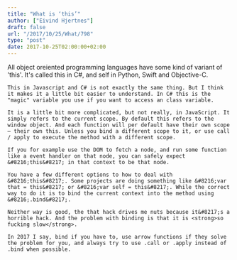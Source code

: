 ```yaml
---
title: "What is ‘this’"
author: ["Eivind Hjertnes"]
draft: false
url: "/2017/10/25/What/798"
type: "post"
date: 2017-10-25T02:00:00+02:00
---
```


All object oreiented programming languages have some kind of variant of
'this'. It's called this in C#, and self in Python, Swift and
Objective-C.

<div class="HTML">
  <div></div>

</p>

</div>

<div class="HTML">
  <div></div>

<p>

</div>

```text
This in Javascript and C# is not exactly the same thing. But I think it makes it a little bit easier to understand. In C# this is the "magic" variable you use if you want to access an class variable.
```

<div class="HTML">
  <div></div>

</p>

</div>

<div class="HTML">
  <div></div>

<p>

</div>

```text
It is a little bit more complicated, but not really, in JavaScript. It simply refers to the current scope. By default this refers to the window object. And each function will per default have their own scope – their own this. Unless you bind a different scope to it, or use call / apply to execute the method with a different scope.
```

<div class="HTML">
  <div></div>

</p>

</div>

<div class="HTML">
  <div></div>

<p>

</div>

```text
If you for example use the DOM to fetch a node, and run some function like a event handler on that node, you can safely expect &#8216;this&#8217; in that context to be that node.
```

<div class="HTML">
  <div></div>

</p>

</div>

<div class="HTML">
  <div></div>

<p>

</div>

```text
You have a few different options to how to deal with &#8216;this&#8217;. Some projects are doing something like &#8216;var that = this&#8217; or &#8216;var self = this&#8217;. While the correct way to do it is to bind the current context into the method using &#8216;.bind&#8217;.
```

<div class="HTML">
  <div></div>

</p>

</div>

<div class="HTML">
  <div></div>

<p>

</div>

```text
Neither way is good, the that hack drives me nuts because it&#8217;s a horrible hack. And the problem with binding is that it is <strong>so fucking slow</strong>.
```

<div class="HTML">
  <div></div>

</p>

</div>

<div class="HTML">
  <div></div>

<p>

</div>

```text
In 2017 I say, bind if you have to, use arrow functions if they solve the problem for you, and always try to use .call or .apply instead of .bind when possible.
```

<div class="HTML">
  <div></div>

</p>

</div>
